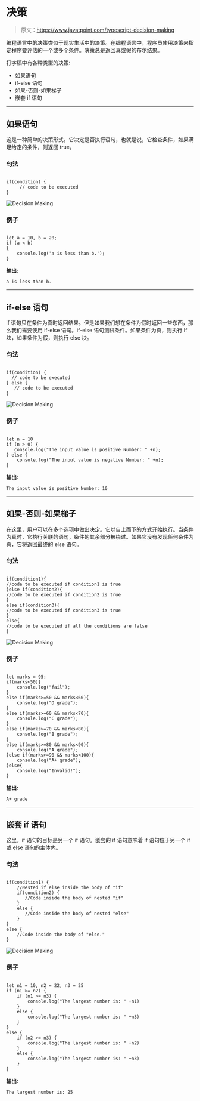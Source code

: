 # 决策

> 原文：<https://www.javatpoint.com/typescript-decision-making>

编程语言中的决策类似于现实生活中的决策。在编程语言中，程序员使用决策来指定程序要评估的一个或多个条件。决策总是返回真或假的布尔结果。

打字稿中有各种类型的决策:

*   如果语句
*   if-else 语句
*   如果-否则-如果梯子
*   嵌套 if 语句

* * *

## 如果语句

这是一种简单的决策形式。它决定是否执行语句，也就是说，它检查条件，如果满足给定的条件，则返回 true。

### 句法

```

if(condition) {
     // code to be executed
}

```

![Decision Making](img/f702943484dec152b32e7dd2c10ad78b.png)

### 例子

```

let a = 10, b = 20;
if (a < b) 
{
    console.log('a is less than b.');
}

```

**输出:**

```
a is less than b.

```

* * *

## if-else 语句

if 语句只在条件为真时返回结果。但是如果我们想在条件为假时返回一些东西，那么我们需要使用 if-else 语句。if-else 语句测试条件。如果条件为真，则执行 If 块，如果条件为假，则执行 else 块。

### 句法

```

if(condition) {
  // code to be executed
} else {
   // code to be executed
}

```

![Decision Making](img/5ffe6e489201aa6505906a23f477f030.png)

### 例子

```

let n = 10
if (n > 0) { 
   console.log("The input value is positive Number: " +n);
} else {
    console.log("The input value is negative Number: " +n);
}

```

**输出:**

```
The input value is positive Number: 10

```

* * *

## 如果-否则-如果梯子

在这里，用户可以在多个选项中做出决定。它以自上而下的方式开始执行。当条件为真时，它执行关联的语句，条件的其余部分被绕过。如果它没有发现任何条件为真，它将返回最终的 else 语句。

### 句法

```

if(condition1){
//code to be executed if condition1 is true
}else if(condition2){
//code to be executed if condition2 is true
}
else if(condition3){
//code to be executed if condition3 is true
}
else{
//code to be executed if all the conditions are false
}

```

![Decision Making](img/0a14863f8c454463de8e26c820cfe2ce.png)

### 例子

```

let marks = 95;
if(marks<50){
    console.log("fail");
}
else if(marks>=50 && marks<60){
    console.log("D grade");
}
else if(marks>=60 && marks<70){
    console.log("C grade");
}
else if(marks>=70 && marks<80){
    console.log("B grade");
}
else if(marks>=80 && marks<90){
    console.log("A grade");
}else if(marks>=90 && marks<100){
    console.log("A+ grade");
}else{
    console.log("Invalid!");
}

```

**输出:**

```
A+ grade

```

* * *

## 嵌套 if 语句

这里，if 语句的目标是另一个 if 语句。嵌套的 if 语句意味着 if 语句位于另一个 if 或 else 语句的主体内。

### 句法

```

if(condition1) {
    //Nested if else inside the body of "if"
    if(condition2) {
       //Code inside the body of nested "if"
    }
    else {
       //Code inside the body of nested "else"
    }
}
else {
    //Code inside the body of "else."
}

```

![Decision Making](img/5a7e3a88132881d27da6f97841256a26.png)

### 例子

```

let n1 = 10, n2 = 22, n3 = 25  
if (n1 >= n2) {  
    if (n1 >= n3) {  
        console.log("The largest number is: " +n1)  
    }  
    else {  
        console.log("The largest number is: " +n3)  
    }  
}  
else {  
    if (n2 >= n3) {  
        console.log("The largest number is: " +n2)  
    }  
    else {  
        console.log("The largest number is: " +n3)  
    }  
}  

```

**输出:**

```
The largest number is: 25

```